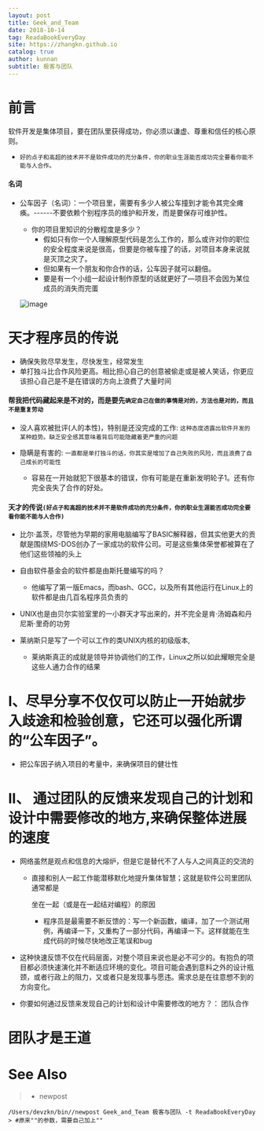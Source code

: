 ```yaml
---
layout: post
title: Geek_and_Team
date: 2018-10-14
tag: ReadaBookEveryDay
site: https://zhangkn.github.io
catalog: true
author: kunnan
subtitle: 极客与团队
---
```








# 前言



软件开发是集体项目，要在团队里获得成功，你必须以谦虚、尊重和信任的核心原则。



* `好的点子和高超的技术并不是软件成功的充分条件，你的职业生涯能否成功完全要看你能不能与人合作。`



#### 名词



* 公车因子（名词）：一个项目里，需要有多少人被公车撞到才能令其完全瘫痪。------不要依赖个别程序员的维护和开发，而是要保存可维护性。

  * 你的项目里知识的分散程度是多少？
    * 假如只有你一个人理解原型代码是怎么工作的，那么或许对你的职位的安全程度来说是很高，但要是你被车撞了的话，对项目本身来说就是灭顶之灾了。
    * 但如果有一个朋友和你合作的话，公车因子就可以翻倍。
    * 要是有一个小组一起设计制作原型的话就更好了—项目不会因为某位成员的消失而完蛋

  ![image](https://ws1.sinaimg.cn/large/006tBeITgy1fw7vjbvti1j30nx0er7b4.jpg)


# 天才程序员的传说



* 确保失败尽早发生，尽快发生，经常发生
* 单打独斗比合作风险更高。相比担心自己的创意被偷走或是被人笑话，你更应该担心自己是不是在错误的方向上浪费了大量时间


#### 帮我把代码藏起来是不对的，而是要先`确定自己在做的事情是对的，方法也是对的，而且不是重复劳动`

* 没人喜欢被批评(人的本性)，特别是还没完成的工作: `这种态度透露出软件开发的某种趋势。缺乏安全感其意味着背后可能隐藏着更严重的问题`

* 隐瞒是有害的: `一直都是单打独斗的话，你其实是增加了自己失败的风险，而且浪费了自己成长的可能性`

  * 容易在一开始就犯下很基本的错误，你有可能是在重新发明轮子1。还有你完全丧失了合作的好处。










#### 天才的传说`(好点子和高超的技术并不是软件成功的充分条件，你的职业生涯能否成功完全要看你能不能与人合作)`





* 比尔·盖茨，尽管他为早期的家用电脑编写了BASIC解释器，但其实他更大的贡献是围绕MS\-DOS创办了一家成功的软件公司。可是这些集体荣誉都被算在了他们这些领袖的头上

* 自由软件基金会的软件都是由斯托曼编写的吗？

  * 他编写了第一版Emacs，而bash、GCC，以及所有其他运行在Linux上的软件都是由几百名程序员负责的

* UNIX也是由贝尔实验室里的一小群天才写出来的，并不完全是肯·汤姆森和丹尼斯·里奇的功劳

* 莱纳斯只是写了一个可以工作的类UNIX内核的初级版本,

  * 莱纳斯真正的成就是领导并协调他们的工作，Linux之所以如此耀眼完全是这些人通力合作的结果




# I、尽早分享不仅仅可以防止一开始就步入歧途和检验创意，它还可以强化所谓的“公车因子”。

*  把公车因子纳入项目的考量中，来确保项目的健壮性


# II、 通过团队的反馈来发现自己的计划和设计中需要修改的地方,来确保整体进展的速度



* 网络虽然是观点和信息的大熔炉，但是它是替代不了人与人之间真正的交流的

  * 直接和别人一起工作能潜移默化地提升集体智慧；这就是软件公司里团队通常都是

    坐在一起（或是在一起结对编程）的原因

    * 程序员是最需要不断反馈的：写一个新函数，编译，加了一个测试用例，再编译一下，又重构了一部分代码，再编译一下。这样就能在生成代码的时候尽快地改正笔误和bug

* 这种快速反馈不仅在代码层面，对整个项目来说也是必不可少的。有抱负的项目都必须快速演化并不断适应环境的变化。项目可能会遇到意料之外的设计瓶颈，或者行政上的阻力，又或者只是发现事与愿违。需求总是在往意想不到的方向变化。

* 你要如何通过反馈来发现自己的计划和设计中需要修改的地方？： 团队合作







# 团队才是王道





















# See Also 

>* newpost 
>
```
/Users/devzkn/bin//newpost Geek_and_Team 极客与团队 -t ReadaBookEveryDay
> #原来""的参数，需要自己加上""
```

